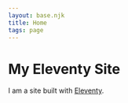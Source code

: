 ```yaml
---
layout: base.njk
title: Home
tags: page
---
```


# My Eleventy Site

I am a site built with [Eleventy](https://www.11ty.io/).